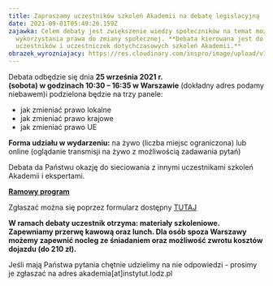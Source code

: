 ```yaml
---
title: Zapraszamy uczestników szkoleń Akademii na debatę legislacyjną
date: 2021-09-01T05:49:26.159Z
zajawka: Celem debaty jest zwiększenie wiedzy społeczników na temat możliwości
  wykorzystania prawa do zmiany społecznej. **Debata kierowana jest do
  uczestników i uczestniczek dotychczasowych szkoleń Akademii.**
obrazek_wyrozniajacy: https://res.cloudinary.com/inspro/image/upload/v1630473994/aiso/Zdj%C4%99cia%20szkolenia/debata.png
---
```

Debata odbędzie się dnia **25 września 2021 r. (sobota) w godzinach 10:30 – 16:35 w Warszawie** (dokładny adres podamy niebawem)i podzielona będzie na trzy panele: 

* jak zmieniać prawo lokalne
* jak zmieniać prawo krajowe
* jak zmieniać prawo UE

**Forma udziału w wydarzeniu:** na żywo (liczba miejsc ograniczona) lub online (oglądanie transmisji na żywo z możliwością zadawania pytań)

Debata da Państwu okazję do sieciowania z innymi uczestnikami szkoleń Akademii i ekspertami.

**[Ramowy program](https://res.cloudinary.com/inspro/image/upload/v1630477111/aiso/Zdj%C4%99cia%20szkolenia/Akademia_debata_program_2021_09_01.pdf)** 

Zgłaszać można się poprzez formularz dostępny [TUTAJ](https://forms.gle/6JHXZrPjFsmXp2JK9)

**W ramach debaty uczestnik otrzyma: materiały szkoleniowe.** **Zapewniamy przerwę kawową oraz lunch. Dla osób spoza Warszawy możemy zapewnić nocleg ze śniadaniem oraz możliwość zwrotu kosztów dojazdu (do 210 zł).**

Jeśli mają Państwa pytania chętnie udzielimy na nie odpowiedzi - prosimy je zgłaszać na adres akademia\[at]instytut.lodz.pl